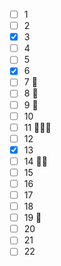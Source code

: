 - [ ] 1
- [ ] 2
- [x] 3
- [ ] 4
- [ ] 5
- [x] 6
- [ ] 7 📝
- [ ] 8 📝
- [ ] 9 📝
- [ ] 10
- [ ] 11 📝👩‍🏫
- [ ] 12
- [x] 13
- [ ] 14 👩‍🏫
- [ ] 15
- [ ] 16
- [ ] 17
- [ ] 18
- [ ] 19 📝
- [ ] 20
- [ ] 21
- [ ] 22
